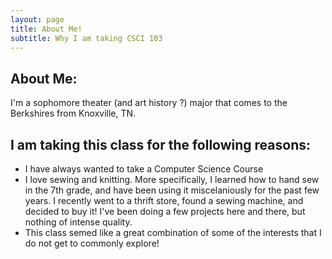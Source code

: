 ```yaml
---
layout: page
title: About Me! 
subtitle: Why I am taking CSCI 103
---
```

## About Me: 
I'm a sophomore theater (and art history ?) major that comes to the Berkshires from Knoxville, TN. 

## I am taking this class for the following reasons:
- I have always wanted to take a Computer Science Course
- I love sewing and knitting. More specifically, I learned how to hand sew in the 7th grade, and have been using it miscelaniously for the past few years. I recently went to a thrift store, found a sewing machine, and decided to buy it! I've been doing a few projects here and there, but nothing of intense quality.
- This class semed like a great combination of some of the interests that I do not get to commonly explore! 

